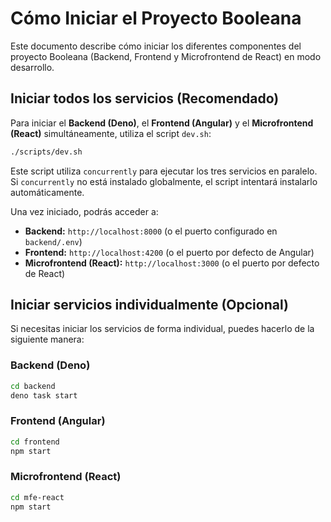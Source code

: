 # Cómo Iniciar el Proyecto Booleana

Este documento describe cómo iniciar los diferentes componentes del proyecto Booleana (Backend, Frontend y Microfrontend de React) en modo desarrollo.

## Iniciar todos los servicios (Recomendado)

Para iniciar el **Backend (Deno)**, el **Frontend (Angular)** y el **Microfrontend (React)** simultáneamente, utiliza el script `dev.sh`:

```bash
./scripts/dev.sh
```

Este script utiliza `concurrently` para ejecutar los tres servicios en paralelo. Si `concurrently` no está instalado globalmente, el script intentará instalarlo automáticamente.

Una vez iniciado, podrás acceder a:

*   **Backend:** `http://localhost:8000` (o el puerto configurado en `backend/.env`)
*   **Frontend:** `http://localhost:4200` (o el puerto por defecto de Angular)
*   **Microfrontend (React):** `http://localhost:3000` (o el puerto por defecto de React)

## Iniciar servicios individualmente (Opcional)

Si necesitas iniciar los servicios de forma individual, puedes hacerlo de la siguiente manera:

### Backend (Deno)

```bash
cd backend
deno task start
```

### Frontend (Angular)

```bash
cd frontend
npm start
```

### Microfrontend (React)

```bash
cd mfe-react
npm start
```
